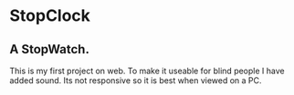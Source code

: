 # StopClock
## A StopWatch.
This is my first project on web.
To make it useable for blind people I have <emp>added sound</emp>.
Its not responsive so it is best when viewed on a PC.
